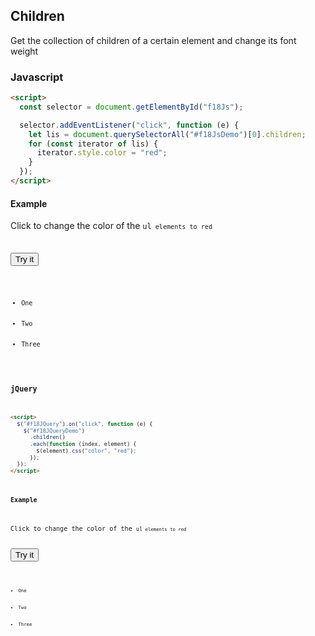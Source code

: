 ## Children

Get the collection of children of a certain element and change its font weight

### Javascript

```html
<script>
  const selector = document.getElementById("f18Js");

  selector.addEventListener("click", function (e) {
    let lis = document.querySelectorAll("#f18JsDemo")[0].children;
    for (const iterator of lis) {
      iterator.style.color = "red";
    }
  });
</script>
```

#### Example

Click to change the color of the <code>ul<code> elements to red

<button id="f18Js">Try it</button>

<ul id="f18JsDemo">
  <li>One</li>
  <li>Two</li>
  <li>Three</li>
</ul>

### jQuery

```html
<script>
  $("#f18JQuery").on("click", function (e) {
    $("#f18JQueryDemo")
      .children()
      .each(function (index, element) {
        $(element).css("color", "red");
      });
  });
</script>
```

#### Example

Click to change the color of the <code>ul<code> elements to red

<button id="f18JQuery">Try it</button>

<ul id="f18JQueryDemo">
  <li>One</li>
  <li>Two</li>
  <li>Three</li>
</ul>
